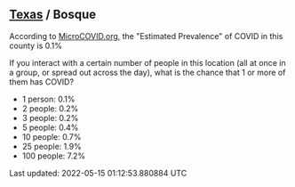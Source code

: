 
## [Texas](/united-states/texas) / Bosque

According to [MicroCOVID.org](http://microcovid.org),
the "Estimated Prevalence" of COVID in this county is 0.1%

If you interact with a certain number of people in this location
(all at once in a group, or spread out across the day), what is the chance that
1 or more of them has COVID?

- 1 person: 0.1%
- 2 people: 0.2%
- 3 people: 0.2%
- 5 people: 0.4%
- 10 people: 0.7%
- 25 people: 1.9%
- 100 people: 7.2%

Last updated: 2022-05-15 01:12:53.880884 UTC
